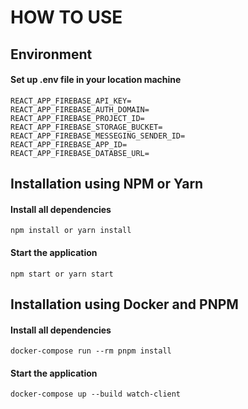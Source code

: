 # HOW TO USE

## Environment

#### Set up .env file in your location machine

```
REACT_APP_FIREBASE_API_KEY=
REACT_APP_FIREBASE_AUTH_DOMAIN=
REACT_APP_FIREBASE_PROJECT_ID=
REACT_APP_FIREBASE_STORAGE_BUCKET=
REACT_APP_FIREBASE_MESSEGING_SENDER_ID=
REACT_APP_FIREBASE_APP_ID=
REACT_APP_FIREBASE_DATABSE_URL=
```

## Installation using NPM or Yarn

#### Install all dependencies

```
npm install or yarn install
```

#### Start the application

```
npm start or yarn start
```

## Installation using Docker and PNPM

#### Install all dependencies

```
docker-compose run --rm pnpm install
```

#### Start the application

```
docker-compose up --build watch-client
```
